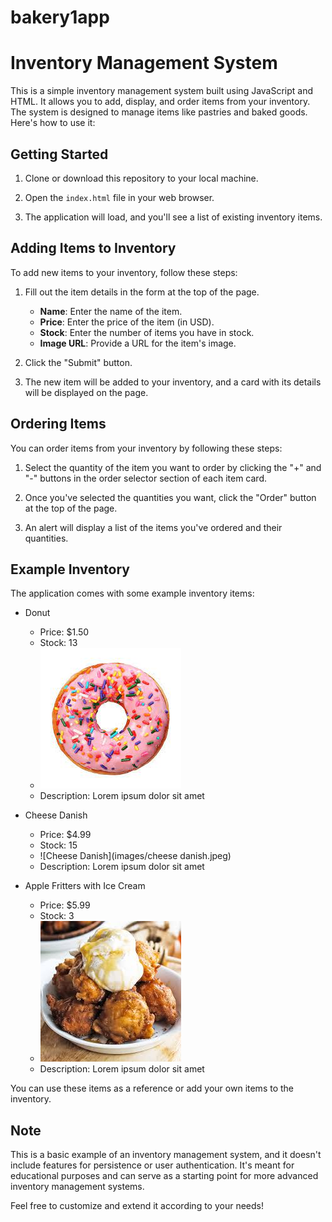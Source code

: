 # bakery1app
# Inventory Management System

This is a simple inventory management system built using JavaScript and HTML. It allows you to add, display, and order items from your inventory. The system is designed to manage items like pastries and baked goods. Here's how to use it:

## Getting Started

1. Clone or download this repository to your local machine.

2. Open the `index.html` file in your web browser.

3. The application will load, and you'll see a list of existing inventory items.

## Adding Items to Inventory

To add new items to your inventory, follow these steps:

1. Fill out the item details in the form at the top of the page.
   - **Name**: Enter the name of the item.
   - **Price**: Enter the price of the item (in USD).
   - **Stock**: Enter the number of items you have in stock.
   - **Image URL**: Provide a URL for the item's image.

2. Click the "Submit" button.

3. The new item will be added to your inventory, and a card with its details will be displayed on the page.

## Ordering Items

You can order items from your inventory by following these steps:

1. Select the quantity of the item you want to order by clicking the "+" and "-" buttons in the order selector section of each item card.

2. Once you've selected the quantities you want, click the "Order" button at the top of the page.

3. An alert will display a list of the items you've ordered and their quantities.

## Example Inventory

The application comes with some example inventory items:

- Donut
  - Price: $1.50
  - Stock: 13
  - ![Donut](images/donut.jpeg)
  - Description: Lorem ipsum dolor sit amet

- Cheese Danish
  - Price: $4.99
  - Stock: 15
  - ![Cheese Danish](images/cheese danish.jpeg)
  - Description: Lorem ipsum dolor sit amet

- Apple Fritters with Ice Cream
  - Price: $5.99
  - Stock: 3
  - ![Apple Fritters with Ice Cream](images/applefritters.jpeg)
  - Description: Lorem ipsum dolor sit amet

You can use these items as a reference or add your own items to the inventory.

## Note

This is a basic example of an inventory management system, and it doesn't include features for persistence or user authentication. It's meant for educational purposes and can serve as a starting point for more advanced inventory management systems.

Feel free to customize and extend it according to your needs!